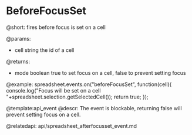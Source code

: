 BeforeFocusSet
=====================

@short: 
	fires before focus is set on a cell
    
@params:
- cell		string		the id of a cell

@returns:
- mode		boolean		true to set focus on a cell, false to prevent setting focus

@example:
spreadsheet.events.on("beforeFocusSet", function(cell){
  console.log("Focus will be set on a cell "+spreadsheet.selection.getSelectedCell());
  return true;
});


@template:api_event
@descr:
The event is blockable, returning false will prevent setting focus on a cell.


@relatedapi:
	api/spreadsheet_afterfocusset_event.md

